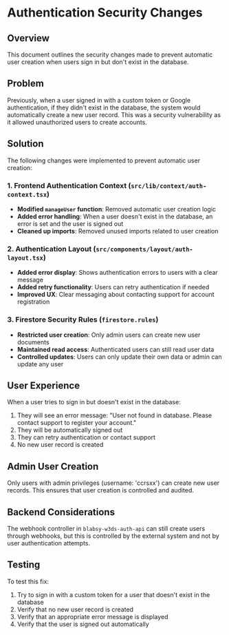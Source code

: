 # Authentication Security Changes

## Overview
This document outlines the security changes made to prevent automatic user creation when users sign in but don't exist in the database.

## Problem
Previously, when a user signed in with a custom token or Google authentication, if they didn't exist in the database, the system would automatically create a new user record. This was a security vulnerability as it allowed unauthorized users to create accounts.

## Solution
The following changes were implemented to prevent automatic user creation:

### 1. Frontend Authentication Context (`src/lib/context/auth-context.tsx`)
- **Modified `manageUser` function**: Removed automatic user creation logic
- **Added error handling**: When a user doesn't exist in the database, an error is set and the user is signed out
- **Cleaned up imports**: Removed unused imports related to user creation

### 2. Authentication Layout (`src/components/layout/auth-layout.tsx`)
- **Added error display**: Shows authentication errors to users with a clear message
- **Added retry functionality**: Users can retry authentication if needed
- **Improved UX**: Clear messaging about contacting support for account registration

### 3. Firestore Security Rules (`firestore.rules`)
- **Restricted user creation**: Only admin users can create new user documents
- **Maintained read access**: Authenticated users can still read user data
- **Controlled updates**: Users can only update their own data or admin can update any user

## User Experience
When a user tries to sign in but doesn't exist in the database:

1. They will see an error message: "User not found in database. Please contact support to register your account."
2. They will be automatically signed out
3. They can retry authentication or contact support
4. No new user record is created

## Admin User Creation
Only users with admin privileges (username: 'ccrsxx') can create new user records. This ensures that user creation is controlled and audited.

## Backend Considerations
The webhook controller in `blabsy-w3ds-auth-api` can still create users through webhooks, but this is controlled by the external system and not by user authentication attempts.

## Testing
To test this fix:
1. Try to sign in with a custom token for a user that doesn't exist in the database
2. Verify that no new user record is created
3. Verify that an appropriate error message is displayed
4. Verify that the user is signed out automatically 